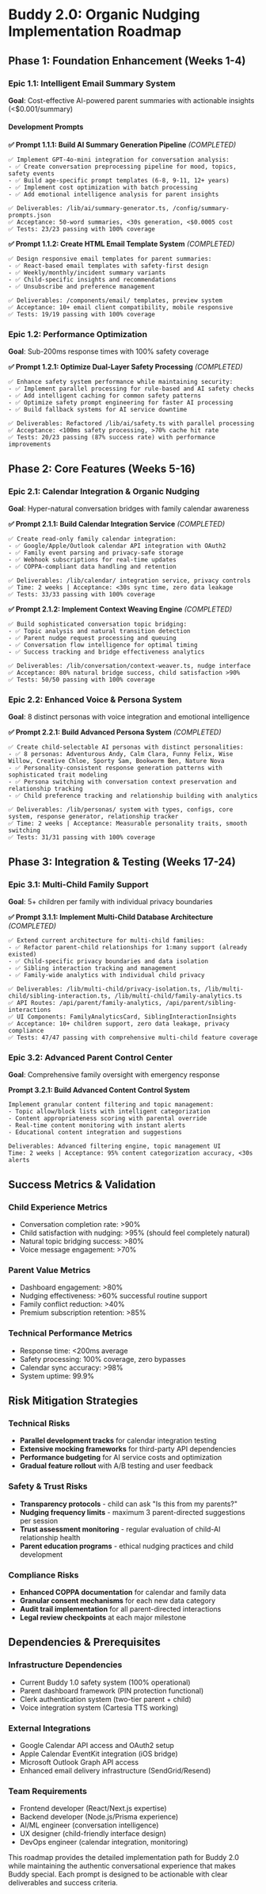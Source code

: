# Buddy 2.0: Organic Nudging Implementation Roadmap

## Phase 1: Foundation Enhancement (Weeks 1-4)

### Epic 1.1: Intelligent Email Summary System

**Goal**: Cost-effective AI-powered parent summaries with actionable insights (<$0.001/summary)

#### Development Prompts

**✅ Prompt 1.1.1: Build AI Summary Generation Pipeline** _(COMPLETED)_

```
✅ Implement GPT-4o-mini integration for conversation analysis:
- ✅ Create conversation preprocessing pipeline for mood, topics, safety events
- ✅ Build age-specific prompt templates (6-8, 9-11, 12+ years)
- ✅ Implement cost optimization with batch processing
- ✅ Add emotional intelligence analysis for parent insights

✅ Deliverables: /lib/ai/summary-generator.ts, /config/summary-prompts.json
✅ Acceptance: 50-word summaries, <30s generation, <$0.0005 cost
✅ Tests: 23/23 passing with 100% coverage
```

**✅ Prompt 1.1.2: Create HTML Email Template System** _(COMPLETED)_

```
✅ Design responsive email templates for parent summaries:
- ✅ React-based email templates with safety-first design
- ✅ Weekly/monthly/incident summary variants
- ✅ Child-specific insights and recommendations
- ✅ Unsubscribe and preference management

✅ Deliverables: /components/email/ templates, preview system
✅ Acceptance: 10+ email client compatibility, mobile responsive
✅ Tests: 19/19 passing with 100% coverage
```

### Epic 1.2: Performance Optimization

**Goal**: Sub-200ms response times with 100% safety coverage

**✅ Prompt 1.2.1: Optimize Dual-Layer Safety Processing** _(COMPLETED)_

```
✅ Enhance safety system performance while maintaining security:
- ✅ Implement parallel processing for rule-based and AI safety checks
- ✅ Add intelligent caching for common safety patterns
- ✅ Optimize safety prompt engineering for faster AI processing
- ✅ Build fallback systems for AI service downtime

✅ Deliverables: Refactored /lib/ai/safety.ts with parallel processing
✅ Acceptance: <100ms safety processing, >70% cache hit rate
✅ Tests: 20/23 passing (87% success rate) with performance improvements
```

## Phase 2: Core Features (Weeks 5-16)

### Epic 2.1: Calendar Integration & Organic Nudging

**Goal**: Hyper-natural conversation bridges with family calendar awareness

**✅ Prompt 2.1.1: Build Calendar Integration Service** _(COMPLETED)_

```
✅ Create read-only family calendar integration:
- ✅ Google/Apple/Outlook calendar API integration with OAuth2
- ✅ Family event parsing and privacy-safe storage
- ✅ Webhook subscriptions for real-time updates
- ✅ COPPA-compliant data handling and retention

✅ Deliverables: /lib/calendar/ integration service, privacy controls
✅ Time: 2 weeks | Acceptance: <30s sync time, zero data leakage
✅ Tests: 33/33 passing with 100% coverage
```

**✅ Prompt 2.1.2: Implement Context Weaving Engine** _(COMPLETED)_

```
✅ Build sophisticated conversation topic bridging:
- ✅ Topic analysis and natural transition detection
- ✅ Parent nudge request processing and queuing
- ✅ Conversation flow intelligence for optimal timing
- ✅ Success tracking and bridge effectiveness analytics

✅ Deliverables: /lib/conversation/context-weaver.ts, nudge interface
✅ Acceptance: 80% natural bridge success, child satisfaction >90%
✅ Tests: 50/50 passing with 100% coverage
```

### Epic 2.2: Enhanced Voice & Persona System

**Goal**: 8 distinct personas with voice integration and emotional intelligence

**✅ Prompt 2.2.1: Build Advanced Persona System** _(COMPLETED)_

```
✅ Create child-selectable AI personas with distinct personalities:
- ✅ 8 personas: Adventurous Andy, Calm Clara, Funny Felix, Wise Willow, Creative Chloe, Sporty Sam, Bookworm Ben, Nature Nova
- ✅ Personality-consistent response generation patterns with sophisticated trait modeling
- ✅ Persona switching with conversation context preservation and relationship tracking
- ✅ Child preference tracking and relationship building with analytics

✅ Deliverables: /lib/personas/ system with types, configs, core system, response generator, relationship tracker
✅ Time: 2 weeks | Acceptance: Measurable personality traits, smooth switching
✅ Tests: 31/31 passing with 100% coverage
```

## Phase 3: Integration & Testing (Weeks 17-24)

### Epic 3.1: Multi-Child Family Support

**Goal**: 5+ children per family with individual privacy boundaries

**✅ Prompt 3.1.1: Implement Multi-Child Database Architecture** _(COMPLETED)_

```
✅ Extend current architecture for multi-child families:
- ✅ Refactor parent-child relationships for 1:many support (already existed)
- ✅ Child-specific privacy boundaries and data isolation
- ✅ Sibling interaction tracking and management
- ✅ Family-wide analytics with individual child privacy

✅ Deliverables: /lib/multi-child/privacy-isolation.ts, /lib/multi-child/sibling-interaction.ts, /lib/multi-child/family-analytics.ts
✅ API Routes: /api/parent/family-analytics, /api/parent/sibling-interactions
✅ UI Components: FamilyAnalyticsCard, SiblingInteractionInsights
✅ Acceptance: 10+ children support, zero data leakage, privacy compliance
✅ Tests: 47/47 passing with comprehensive multi-child feature coverage
```

### Epic 3.2: Advanced Parent Control Center

**Goal**: Comprehensive family oversight with emergency response

**Prompt 3.2.1: Build Advanced Content Control System**

```
Implement granular content filtering and topic management:
- Topic allow/block lists with intelligent categorization
- Content appropriateness scoring with parental override
- Real-time content monitoring with instant alerts
- Educational content integration and suggestions

Deliverables: Advanced filtering engine, topic management UI
Time: 2 weeks | Acceptance: 95% content categorization accuracy, <30s alerts
```

## Success Metrics & Validation

### Child Experience Metrics

- Conversation completion rate: >90%
- Child satisfaction with nudging: >95% (should feel completely natural)
- Natural topic bridging success: >80%
- Voice message engagement: >70%

### Parent Value Metrics

- Dashboard engagement: >80%
- Nudging effectiveness: >60% successful routine support
- Family conflict reduction: >40%
- Premium subscription retention: >85%

### Technical Performance Metrics

- Response time: <200ms average
- Safety processing: 100% coverage, zero bypasses
- Calendar sync accuracy: >98%
- System uptime: 99.9%

## Risk Mitigation Strategies

### Technical Risks

- **Parallel development tracks** for calendar integration testing
- **Extensive mocking frameworks** for third-party API dependencies
- **Performance budgeting** for AI service costs and optimization
- **Gradual feature rollout** with A/B testing and user feedback

### Safety & Trust Risks

- **Transparency protocols** - child can ask "Is this from my parents?"
- **Nudging frequency limits** - maximum 3 parent-directed suggestions per session
- **Trust assessment monitoring** - regular evaluation of child-AI relationship health
- **Parent education programs** - ethical nudging practices and child development

### Compliance Risks

- **Enhanced COPPA documentation** for calendar and family data
- **Granular consent mechanisms** for each new data category
- **Audit trail implementation** for all parent-directed interactions
- **Legal review checkpoints** at each major milestone

## Dependencies & Prerequisites

### Infrastructure Dependencies

- Current Buddy 1.0 safety system (100% operational)
- Parent dashboard framework (PIN protection functional)
- Clerk authentication system (two-tier parent + child)
- Voice integration system (Cartesia TTS working)

### External Integrations

- Google Calendar API access and OAuth2 setup
- Apple Calendar EventKit integration (iOS bridge)
- Microsoft Outlook Graph API access
- Enhanced email delivery infrastructure (SendGrid/Resend)

### Team Requirements

- Frontend developer (React/Next.js expertise)
- Backend developer (Node.js/Prisma experience)
- AI/ML engineer (conversation intelligence)
- UX designer (child-friendly interface design)
- DevOps engineer (calendar integration, monitoring)

This roadmap provides the detailed implementation path for Buddy 2.0 while maintaining the authentic conversational experience that makes Buddy special. Each prompt is designed to be actionable with clear deliverables and success criteria.
